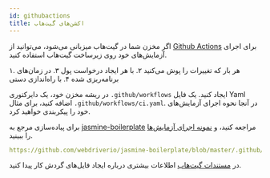 ```yaml
---
id: githubactions
title: اکشن‌های گیت‌هاب
---
```


اگر مخزن شما در گیت‌هاب میزبانی می‌شود، می‌توانید از [Github Actions](https://docs.github.com/en/actions) برای اجرای آزمایش‌های خود روی زیرساخت گیت‌هاب استفاده کنید.

۱. هر بار که تغییرات را پوش می‌کنید
۲. با هر ایجاد درخواست پول
۳. در زمان‌های برنامه‌ریزی شده
۴. با راه‌اندازی دستی

در ریشه مخزن خود، یک دایرکتوری `.github/workflows` ایجاد کنید. یک فایل Yaml اضافه کنید، برای مثال `.github/workflows/ci.yaml`. در آنجا نحوه اجرای آزمایش‌های خود را پیکربندی خواهید کرد.

برای پیاده‌سازی مرجع به [jasmine-boilerplate](https://github.com/webdriverio/jasmine-boilerplate/blob/master/.github/workflows/ci.yaml) مراجعه کنید، و [نمونه اجرای آزمایش‌ها](https://github.com/webdriverio/jasmine-boilerplate/actions?query=workflow%3ACI) را ببینید.

```yaml reference
https://github.com/webdriverio/jasmine-boilerplate/blob/master/.github/workflows/ci.yaml
```

در [مستندات گیت‌هاب](https://docs.github.com/en/actions/managing-workflow-runs-and-deployments/managing-workflow-runs/manually-running-a-workflow?tool=cli) اطلاعات بیشتری درباره ایجاد فایل‌های گردش کار پیدا کنید.